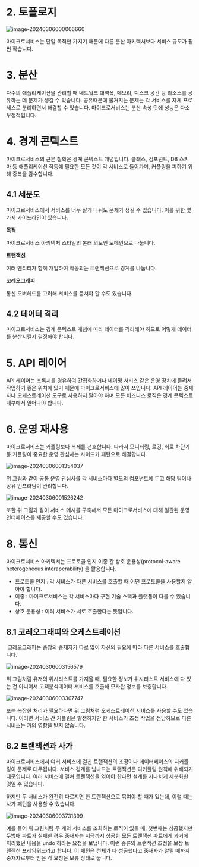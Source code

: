 # 2. 토폴로지

![image-20240306000006660](images/17장_마이크로서비스_아키텍처_스타일/image-20240306000006660.png)

  마이크로서비스는 단일 목적만 가지기 때문에 다른 분산 아키텍처보다 서비스 규모가 훨씬 작습니다.

# 3. 분산

  다수의 애플리케이션을 관리할 때 네트워크 대역폭, 메모리, 디스크 공간 등 리소스를 공유하는 데 문제가 생길 수 있습니다. 공유때문에 불거지는 문제는 각 서비스를 자체 프로세스로 분리하면서 해결할 수 있습니다. 마이크로서비스는 분산 속성 탓에 성능은 다소 부정적입니다.

# 4. 경계 콘텍스트

  마이크로서비스의 근본 철학은 경계 콘텍스트 개념입니다. 클래스, 컴포넌트, DB 스키마 등 애플리케이션 작동에 필요한 모든 것이 각 서비스로 들어가며, 커플링을 피하기 위해 중복을 감수합니다. 

## 4.1 세분도

  마이크로서비스에서 서비스를 너무 잘게 나눠도 문제가 생길 수 있습니다. 이를 위한 몇가지 가이드라인이 있습니다.

**목적**

  마이크로서비스 아키텍처 스타일의 본래 의도인 도메인으로 나눕니다. 

**트랜잭션**

  여러 엔티티가 함꼐 개입하여 작동되는 트랜잭션으로 경계를 나눕니다. 

**코레오그래피**

  통신 오버헤드를 고려해 서비스를 뭉쳐야 할 수도 있습니다.

## 4.2 데이터 격리

  마이크로서비스는 경계 콘텍스트 개념에 따라 데이터를 격리해야 하므로 어떻게 데이터를 분산시킬지 결정해야 합니다. 

# 5. API 레이어

  API 레이어는 프록시를 경유하여 간접화하거나 네이밍 서비스 같은 운영 장치에 물려서 작업하기 좋은 위치에 있기 때문에 마이크로서비스에 많이 쓰입니다. API 레이어는 중재자나 오케스트레이션 도구로 사용하지 말아야 하며 모든 비즈니스 로직은 경계 콘텍스트 내부에서 일어나야 합니다.

# 6. 운영 재사용

  마이크로서비스는 커플링보다 복제를 선호합니다. 따라서 모니터링, 로깅, 회로 차단기 등 커플링이 중요한 운영 관심사는 사이드카 패턴으로 해결합니다. 

![image-20240306001354037](images/17장_마이크로서비스_아키텍처_스타일/image-20240306001354037.png)

  위 그림과 같이 공통 운영 관심사를 각 서비스마다 별도의 컴포넌트에 두고 해당 팀이나 공유 인프라팀이 관리합니다.

![image-20240306001526242](images/17장_마이크로서비스_아키텍처_스타일/image-20240306001526242.png)

  또한 위 그림과 같이 서비스 메시를 구축해서 모든 마이크로서비스에 대해 일관된 운영 인터페이스를 제공할 수도 있습니다.

# 8. 통신

  마이크로서비스 아키텍서는 프로토콜 인지 이종 간 상호 운용성(protocol-aware heterogeneous interaperability) 을 활용합니다.

- 프로토콜 인지 : 각 서비스가 다른 서비스를 호출할 때 어떤 프로토콜을 사용할지 알아야 합니다.
- 이종 : 마이크로서비스는 각 서비스마다 구현 기술 스택과 플랫폼이 다를 수 있습니다.
- 상호 운용성 : 여러 서비스가 서로 호출한다는 뜻입니다.

## 8.1 코레오그래피와 오케스트레이션

​    코레오그래피는 중앙의 중재자가 따로 없이 자신의 필요에 따라 다른 서비스를 호출합니다.

![image-20240306003156579](images/17장_마이크로서비스_아키텍처_스타일/image-20240306003156579.png)

  위 그림처럼 유저의 위시리스트를 가져올 때, 필요한 정보가 위시리스트 서비스에 다 있는 건 아니어서 고객분석데이터 서비스를 호출해 모자란 정보를 보충합니다.

![image-20240306003307747](images/17장_마이크로서비스_아키텍처_스타일/image-20240306003307747.png)

또는 복잡한 처리가 필요하다면 위 그림처럼 오케스트레이션 서비스를 사용할 수도 있습니다. 이러면 서비스 간 커플링은 발생하지만 한 서비스가 조정 작업을 전담하므로 다른 서비스는 거의 영향을 받지 않습니다. 

## 8.2 트랜잭션과 사가

  마이크로서비스에서 여러 서비스에 걸친 트랜잭션의 조정이나 데이터베이스의 디커플링이 문제로 대두됩니다. 서비스 경계를 넘나드는 트랜잭션은 디커플링 원칙에 위배되기 때문입니다. 여러 서비스에 걸쳐 트랜잭션을 엮어야 한다면 설계를 지나치게 세분화한 것일 수 있습니다. 

  하지만 두 서비스가 완전히 다르지면 한 트랜잭션으로 묶여야 할 때가 있는데, 이럴 때는 사가 패턴을 사용할 수 있습니다.

![image-20240306003731399](images/17장_마이크로서비스_아키텍처_스타일/image-20240306003731399.png)

  예를 들어 위 그림처럼 두 개의 서비스를 조회하는 로직이 있을 때, 첫번째는 성공했지만 두벉매 파트가 실패한 경우 중재자는 지금까지 성공한 모든 트랜잭션 파트에게 과거에 처리했던 내용을 undo 하라는 요청을 보냅니다. 이런 종류의 트랜잭션 조정을 보상 트랜젝션 프레임워크라고 합니다. 이 패턴은 전체가 다 성공했다고 중재자가 알릴 때까지 중재자로부터 받은 각 요청은 보류 상태로 둡니다. 